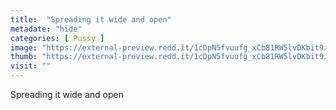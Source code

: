 ```yaml
---
title:  "Spreading it wide and open"
metadate: "hide"
categories: [ Pussy ]
image: "https://external-preview.redd.it/1cDpN5fvuufg_xCb81RW5lvDKbit9iowVQ_gBCawXWo.jpg?auto=webp&s=a9a37f18902f6334e472b507c5d0b00ff0243f46"
thumb: "https://external-preview.redd.it/1cDpN5fvuufg_xCb81RW5lvDKbit9iowVQ_gBCawXWo.jpg?width=960&crop=smart&auto=webp&s=67a80f65e9558c2e5658b82ce8e0dd29cc19c4b4"
visit: ""
---
```

Spreading it wide and open
